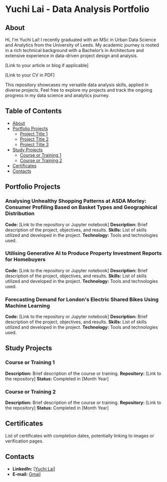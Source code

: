 # Yuchi Lai - Data Analysis Portfolio

## About
Hi, I'm Yuchi Lai! I recently graduated with an MSc in Urban Data Science and Analytics from the University of Leeds. My academic journey is rooted in a rich technical background with a Bachelor’s in Architecture and extensive experience in data-driven project design and analysis.

[Link to your article or blog if applicable]

[Link to your CV in PDF]

This repository showcases my versatile data analysis skills, applied in diverse projects. Feel free to explore my projects and track the ongoing progress in my data science and analytics journey.

## Table of Contents
- [About](#about)
- [Portfolio Projects](#portfolio-projects)
  - [Project Title 1](#project-title-1)
  - [Project Title 2](#project-title-2)
  - [Project Title 3](#project-title-3)
- [Study Projects](#study-projects)
  - [Course or Training 1](#course-or-training-1)
  - [Course or Training 2](#course-or-training-2)
- [Certificates](#certificates)
- [Contacts](#contacts)

## Portfolio Projects
### Analysing Unhealthy Shopping Patterns at ASDA Morley: Consumer Profiling Based on Basket Types and Geographical Distribution
**Code:** [Link to the repository or Jupyter notebook]
**Description:** Brief description of the project, objectives, and results.
**Skills:** List of skills utilized and developed in the project.
**Technology:** Tools and technologies used.

### Utilising Generative AI to Produce Property Investment Reports for Homebuyers
**Code:** [Link to the repository or Jupyter notebook]
**Description:** Brief description of the project, objectives, and results.
**Skills:** List of skills utilized and developed in the project.
**Technology:** Tools and technologies used.

### Forecasting Demand for London's Electric Shared Bikes Using Machine Learning
**Code:** [Link to the repository or Jupyter notebook]
**Description:** Brief description of the project, objectives, and results.
**Skills:** List of skills utilized and developed in the project.
**Technology:** Tools and technologies used.

## Study Projects
### Course or Training 1
**Description:** Brief description of the course or training.
**Repository:** [Link to the repository]
**Status:** Completed in [Month Year]

### Course or Training 2
**Description:** Brief description of the course or training.
**Repository:** [Link to the repository]
**Status:** Completed in [Month Year]

## Certificates
List of certificates with completion dates, potentially linking to images or verification pages.

## Contacts
- **LinkedIn:** [[Yuchi Lai](https://www.linkedin.com/in/yuchi-lai-37937b256/)]
- **E-mail:** [Gmail](hongyuelai@gmail.com)
